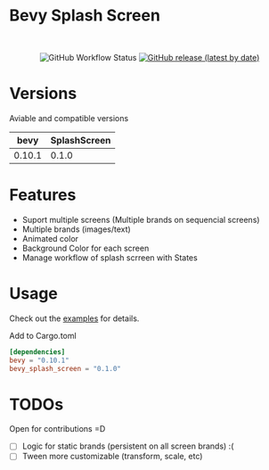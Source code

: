 # Bevy Splash Screen

</br>
<p align="center">
    <img alt="GitHub Workflow Status" src="https://img.shields.io/github/actions/workflow/status/SergioRibera/bevy_splash_screen/ci.yml?label=ci&style=flat-square">
    <a href="https://crates.io/crates/bevy_splash_screen"><img alt="GitHub release (latest by date)" src="https://img.shields.io/crates/v/bevy_splash_screen"></a>
</p>

# Versions
Aviable and compatible versions

|  bevy  |   SplashScreen  |
|--------|-----------------|
| 0.10.1 |      0.1.0      |

# Features
- Suport multiple screens (Multiple brands on sequencial screens)
- Multiple brands (images/text)
- Animated color
- Background Color for each screen
- Manage workflow of splash scrreen with States

# Usage
Check out the [examples](./examples) for details.

Add to Cargo.toml
```toml
[dependencies]
bevy = "0.10.1"
bevy_splash_screen = "0.1.0"
```

# TODOs
Open for contributions =D

- [ ] Logic for static brands (persistent on all screen brands) :(
- [ ] Tween more customizable (transform, scale, etc)
